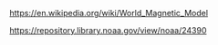 https://en.wikipedia.org/wiki/World_Magnetic_Model

https://repository.library.noaa.gov/view/noaa/24390



